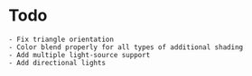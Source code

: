 # Todo
    - Fix triangle orientation
    - Color blend properly for all types of additional shading
    - Add multiple light-source support
    - Add directional lights

